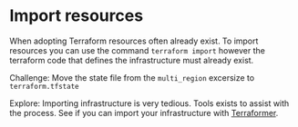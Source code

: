 # Import resources

When adopting Terraform resources often already exist.  To import resources you can use the command `terraform import` however the terraform code that defines the infrastructure must already exist.

Challenge:
  Move the state file from the `multi_region` excersize to `terraform.tfstate`

Explore:
  Importing infrastructure is very tedious.  Tools exists to assist with the process. See if you can import your infrastructure with [Terraformer](https://github.com/GoogleCloudPlatform/terraformer).
